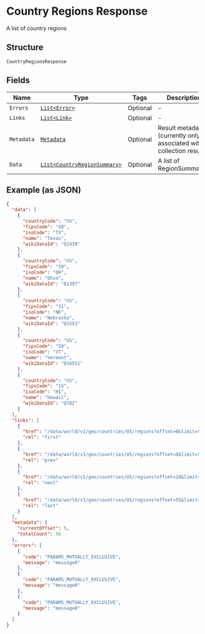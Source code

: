 
# Country Regions Response

A list of country regions

## Structure

`CountryRegionsResponse`

## Fields

| Name | Type | Tags | Description |
|  --- | --- | --- | --- |
| `Errors` | [`List<Error>`](../../doc/models/error.md) | Optional | - |
| `Links` | [`List<Link>`](../../doc/models/link.md) | Optional | - |
| `Metadata` | [`Metadata`](../../doc/models/metadata.md) | Optional | Result metadata (currently only associated with collection results) |
| `Data` | [`List<CountryRegionSummary>`](../../doc/models/country-region-summary.md) | Optional | A list of RegionSummaries |

## Example (as JSON)

```json
{
  "data": [
    {
      "countryCode": "US",
      "fipsCode": "48",
      "isoCode": "TX",
      "name": "Texas",
      "wikiDataId": "Q1439"
    },
    {
      "countryCode": "US",
      "fipsCode": "39",
      "isoCode": "OH",
      "name": "Ohio",
      "wikiDataId": "Q1397"
    },
    {
      "countryCode": "US",
      "fipsCode": "31",
      "isoCode": "NE",
      "name": "Nebraska",
      "wikiDataId": "Q1553"
    },
    {
      "countryCode": "US",
      "fipsCode": "50",
      "isoCode": "VT",
      "name": "Vermont",
      "wikiDataId": "Q16551"
    },
    {
      "countryCode": "US",
      "fipsCode": "15",
      "isoCode": "HI",
      "name": "Hawaii",
      "wikiDataId": "Q782"
    }
  ],
  "links": [
    {
      "href": "/data/world/v1/geo/countries/US/regions?offset=0&limit=5",
      "rel": "first"
    },
    {
      "href": "/data/world/v1/geo/countries/US/regions?offset=0&limit=5",
      "rel": "prev"
    },
    {
      "href": "/data/world/v1/geo/countries/US/regions?offset=10&limit=5",
      "rel": "next"
    },
    {
      "href": "/data/world/v1/geo/countries/US/regions?offset=55&limit=5",
      "rel": "last"
    }
  ],
  "metadata": {
    "currentOffset": 5,
    "totalCount": 56
  },
  "errors": [
    {
      "code": "PARAMS_MUTUALLY_EXCLUSIVE",
      "message": "message0"
    },
    {
      "code": "PARAMS_MUTUALLY_EXCLUSIVE",
      "message": "message0"
    },
    {
      "code": "PARAMS_MUTUALLY_EXCLUSIVE",
      "message": "message0"
    }
  ]
}
```


